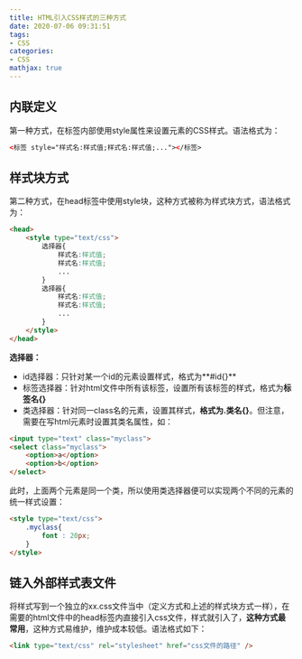 ```yaml
---
title: HTML引入CSS样式的三种方式
date: 2020-07-06 09:31:51
tags:
- CSS
categories:
- CSS
mathjax: true
---
```


## 内联定义

第一种方式，在标签内部使用style属性来设置元素的CSS样式。语法格式为：

```html
<标签 style="样式名:样式值;样式名:样式值;..."></标签>
```



## 样式块方式

第二种方式，在head标签中使用style块，这种方式被称为样式块方式，语法格式为：

```html
<head>
    <style type="text/css">
        选择器{
            样式名:样式值;
            样式名:样式值;
            ...
        }
        选择器{
            样式名:样式值;
            样式名:样式值;
            ...
        }
    </style>
</head>
```



**选择器：**

- id选择器：只针对某一个id的元素设置样式，格式为**#id{}**
- 标签选择器：针对html文件中所有该标签，设置所有该标签的样式，格式为**标签名{}**
- 类选择器：针对同一class名的元素，设置其样式，**格式为.类名{}**。但注意，需要在写html元素时设置其类名属性，如：

```html
<input type="text" class="myclass">
<select class="myclass">
    <option>a</option>
    <option>b</option>
</select>
```

此时，上面两个元素是同一个类，所以使用类选择器便可以实现两个不同的元素的统一样式设置：

```html
<style type="text/css">
    .myclass{
        font : 20px;
    }
</style>
```



## 链入外部样式表文件

将样式写到一个独立的xx.css文件当中（定义方式和上述的样式块方式一样），在需要的html文件中的head标签内直接引入css文件，样式就引入了，**这种方式最常用**，这种方式易维护，维护成本较低。语法格式如下：

```html
<link type="text/css" rel="stylesheet" href="css文件的路径" />
```

